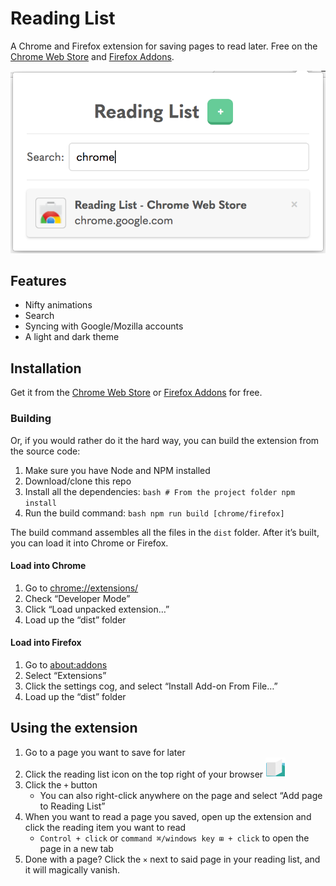 # Reading List

A Chrome and Firefox extension for saving pages to read later. Free on the [Chrome Web Store](https://chrome.google.com/webstore/detail/lloccabjgblebdmncjndmiibianflabo) and [Firefox Addons](https://addons.mozilla.org/en-US/firefox/addon/reading_list/).

![Chrome Reading List extension](src/images/search-screenshot.png)

## Features

  - Nifty animations
  - Search
  - Syncing with Google/Mozilla accounts
  - A light and dark theme

## Installation

Get it from the [Chrome Web Store](https://chrome.google.com/webstore/detail/lloccabjgblebdmncjndmiibianflabo) or [Firefox Addons](https://addons.mozilla.org/en-US/firefox/addon/reading_list/) for free.

### Building

Or, if you would rather do it the hard way, you can build the extension from the source code:

  1. Make sure you have Node and NPM installed
  1. Download/clone this repo
  1. Install all the dependencies:
    ```bash
    # From the project folder
    npm install
    ```
  1. Run the build command:
    ```bash
    npm run build [chrome/firefox]
    ```

The build command assembles all the files in the `dist` folder. After it’s built, you can load it into Chrome or Firefox.

#### Load into Chrome

  1. Go to [chrome://extensions/](chrome://extensions/)
  1. Check “Developer Mode”
  1. Click “Load unpacked extension…”
  1. Load up the “dist” folder

#### Load into Firefox

  1. Go to [about:addons](about:addons)
  1. Select “Extensions”
  1. Click the settings cog, and select “Install Add-on From File…”
  1. Load up the “dist” folder

## Using the extension

  1. Go to a page you want to save for later
  1. Click the reading list icon on the top right of your browser ![Chrome Reading List icon](src/icons/icon32.png)
  1. Click the `+` button
      - You can also right-click anywhere on the page and select “Add page to Reading List”
  1. When you want to read a page you saved, open up the extension and click the reading item you want to read
      - `Control + click` or `command ⌘/windows key ⊞ + click` to open the page in a new tab
  1. Done with a page? Click the `×` next to said page in your reading list, and it will magically vanish.
